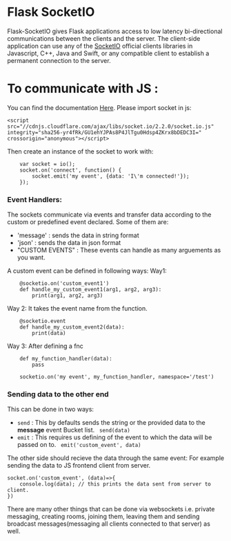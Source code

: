 # Flask SocketIO
Flask-SocketIO gives Flask applications access to low latency bi-directional communications between the clients and the server. The client-side application can use any of the [SocketIO](socket.io) official clients libraries in Javascript, C++, Java and Swift, or any compatible client to establish a permanent connection to the server.


# To communicate with JS :
You can find the documentation [Here](https://socket.io/docs/v3).
Please import socket in js:

```
<script src="//cdnjs.cloudflare.com/ajax/libs/socket.io/2.2.0/socket.io.js" integrity="sha256-yr4fRk/GU1ehYJPAs8P4JlTgu0Hdsp4ZKrx8bDEDC3I=" crossorigin="anonymous"></script>
```

Then create an instance of the socket to work with:
```
    var socket = io();
    socket.on('connect', function() {
        socket.emit('my event', {data: 'I\'m connected!'});
    });
```

### Event Handlers:
The sockets communicate via events and transfer data according to the custom or predefined event declared.
Some of them are:
- 'message' : sends the data in string format
- 'json' : sends the data in json format
- "CUSTOM EVENTS" : These events can handle as many arguements as you want.

A custom event can be defined in following ways:
Way1:
```
    @socketio.on('custom_event1')
    def handle_my_custom_event1(arg1, arg2, arg3):
        print(arg1, arg2, arg3)
```

Way 2: It takes the event name from the function.
```
    @socketio.event
    def handle_my_custom_event2(data):
        print(data)
```

Way 3: After defining a fnc
```
    def my_function_handler(data):
        pass
    
    socketio.on('my event', my_function_handler, namespace='/test')
```

### Sending data to the other end
This can be done in two ways:
- `send` : This by defaults sends the string or the provided data to the **message** event Bucket list.
  ``` send(data)```
- `emit` : This requires us defining of the event to which the data will be passed on to.
  ``` emit('custom_event', data)```

The other side should recieve the data through the same event:
For example sending the data to JS frontend client from server.
```
socket.on('custom_event', (data)=>{
    console.log(data); // this prints the data sent from server to client.
})
```

There are many other things that can be done via websockets i.e. private messaging, creating rooms, joining them, leaving them and sending broadcast messages(messaging all clients connected to that server) as well.